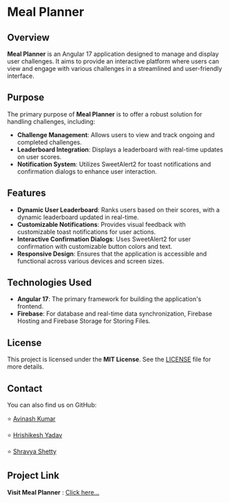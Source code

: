 # Meal Planner

## Overview

**Meal Planner** is an Angular 17 application designed to manage and display user challenges. It aims to provide an interactive platform where users can view and engage with various challenges in a streamlined and user-friendly interface.

## Purpose

The primary purpose of **Meal Planner** is to offer a robust solution for handling challenges, including:

- **Challenge Management**: Allows users to view and track ongoing and completed challenges.
- **Leaderboard Integration**: Displays a leaderboard with real-time updates on user scores.
- **Notification System**: Utilizes SweetAlert2 for toast notifications and confirmation dialogs to enhance user interaction.

## Features

- **Dynamic User Leaderboard**: Ranks users based on their scores, with a dynamic leaderboard updated in real-time.
- **Customizable Notifications**: Provides visual feedback with customizable toast notifications for user actions.
- **Interactive Confirmation Dialogs**: Uses SweetAlert2 for user confirmation with customizable button colors and text.
- **Responsive Design**: Ensures that the application is accessible and functional across various devices and screen sizes.

## Technologies Used

- **Angular 17**: The primary framework for building the application's frontend.
- **Firebase**: For database and real-time data synchronization, Firebase Hosting and Firebase Storage for Storing Files.


## License

This project is licensed under the **MIT License**. See the [LICENSE](LICENSE) file for more details.

## Contact

You can also find us on GitHub:

⭐ [Avinash Kumar](https://github.com/rock12231)

⭐ [Hrishikesh Yadav](https://github.com/Hrishikesh332)

⭐ [Shravya Shetty](https://github.com/shravya-34)

## Project Link

**Visit Meal Planner** : [Click here...](https://test-7c-af41c.web.app/)


